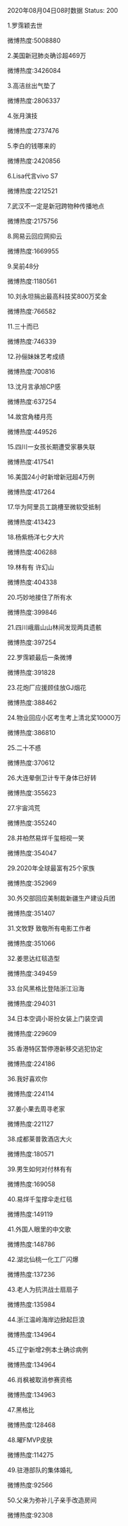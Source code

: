 2020年08月04日08时数据
Status: 200

1.罗霈颖去世

微博热度:5008880

2.美国新冠肺炎确诊超469万

微博热度:3426084

3.高洁丝出气垫了

微博热度:2806337

4.张月演技

微博热度:2737476

5.李白的钱哪来的

微博热度:2420856

6.Lisa代言vivo S7

微博热度:2212521

7.武汉不一定是新冠跨物种传播地点

微博热度:2175756

8.网易云回应网抑云

微博热度:1669955

9.吴前48分

微博热度:1180561

10.刘永坦捐出最高科技奖800万奖金

微博热度:766582

11.三十而已

微博热度:746339

12.孙俪妹妹艺考成绩

微博热度:700816

13.沈月言承旭CP感

微博热度:637254

14.故宫角楼月亮

微博热度:449526

15.四川一女孩长期遭受家暴失联

微博热度:417541

16.美国24小时新增新冠超4万例

微博热度:417264

17.华为阿里员工跳槽至微软受抵制

微博热度:413423

18.杨紫杨洋七夕大片

微博热度:406288

19.林有有 许幻山

微博热度:404338

20.巧妙地接住了所有水

微博热度:399846

21.四川峨眉山山林间发现两具遗骸

微博热度:397254

22.罗霈颖最后一条微博

微博热度:391828

23.花炮厂应援顾佳放GJ烟花

微博热度:388462

24.物业回应小区考生考上清北奖10000万

微博热度:386810

25.二十不惑

微博热度:370612

26.大连晕倒卫计专干身体已好转

微博热度:355623

27.宇宙鸿荒

微博热度:355240

28.井柏然易烊千玺相视一笑

微博热度:354047

29.2020年全球最富有25个家族

微博热度:352969

30.外交部回应美制裁新疆生产建设兵团

微博热度:351407

31.文牧野 致敬所有电影工作者

微博热度:351066

32.姜思达红毯造型

微博热度:349459

33.台风黑格比登陆浙江沿海

微博热度:294031

34.日本空调小哥扮女装上门装空调

微博热度:229609

35.香港特区暂停港新移交逃犯协定

微博热度:224186

36.我好喜欢你

微博热度:224114

37.姜小果去周寻老家

微博热度:221127

38.成都莱普敦酒店大火

微博热度:180571

39.男生如何对付林有有

微博热度:169058

40.易烊千玺撑伞走红毯

微博热度:149119

41.外国人眼里的中文歌

微博热度:148786

42.湖北仙桃一化工厂闪爆

微博热度:137236

43.老人为抗洪战士扇扇子

微博热度:135984

44.浙江温岭海岸边掀起巨浪

微博热度:134964

45.辽宁新增2例本土确诊病例

微博热度:134964

46.肖枫被取消参赛资格

微博热度:134963

47.黑格比

微博热度:128468

48.曜FMVP皮肤

微博热度:114275

49.驻港部队的集体婚礼

微博热度:92566

50.父亲为弥补儿子亲手改造房间

微博热度:92308

